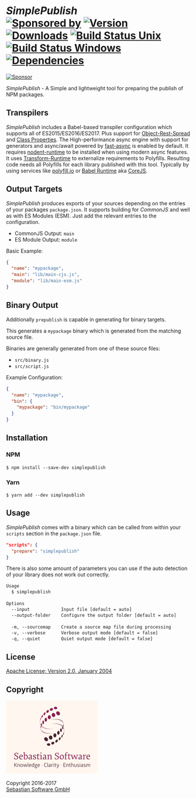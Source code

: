 # *SimplePublish* <br/>[![Sponsored by][sponsor-img]][sponsor] [![Version][npm-version-img]][npm] [![Downloads][npm-downloads-img]][npm] [![Build Status Unix][travis-img]][travis] [![Build Status Windows][appveyor-img]][appveyor] [![Dependencies][deps-img]][deps]

<a target='_blank' rel='nofollow' href='https://app.codesponsor.io/link/Nehv39FW5U4NHEn7axuGx4CE/sebastian-software/simplepublish'>  <img alt='Sponsor' width='888' height='68' src='https://app.codesponsor.io/embed/Nehv39FW5U4NHEn7axuGx4CE/sebastian-software/simplepublish.svg' /></a>

*SimplePublish* - A Simple and lightweight tool for preparing the publish of NPM packages.

[sponsor-img]: https://img.shields.io/badge/Sponsored%20by-Sebastian%20Software-692446.svg
[sponsor]: https://www.sebastian-software.de
[deps]: https://david-dm.org/sebastian-software/simplepublish
[deps-img]: https://david-dm.org/sebastian-software/simplepublish.svg
[npm]: https://www.npmjs.com/package/simplepublish
[npm-downloads-img]: https://img.shields.io/npm/dm/simplepublish.svg
[npm-version-img]: https://img.shields.io/npm/v/simplepublish.svg
[travis-img]: https://img.shields.io/travis/sebastian-software/simplepublish/master.svg?branch=master&label=unix%20build
[appveyor-img]: https://img.shields.io/appveyor/ci/swernerx/simplepublish/master.svg?label=windows%20build
[travis]: https://travis-ci.org/sebastian-software/simplepublish
[appveyor]: https://ci.appveyor.com/project/swernerx/simplepublish/branch/master


## Transpilers

*SimplePublish* includes a Babel-based transpiler configuration which supports all of ES2015/ES2016/ES2017. Plus support for [Object-Rest-Spread](https://babeljs.io/docs/plugins/transform-object-rest-spread/) and [Class Properties](https://babeljs.io/docs/plugins/transform-class-properties/). The High-performance async engine with support for generators and async/await powered by [fast-async](https://github.com/MatAtBread/fast-async) is enabled by default. It requires [nodent-runtime](https://github.com/MatAtBread/nodent-runtime) to be installed when using modern async features. It uses [Transform-Runtime](https://github.com/babel/babel/tree/master/packages/babel-plugin-transform-runtime) to externalize requirements to Polyfills. Resulting code needs all Polyfills for each library published with this tool. Typically by using services like [polyfill.io](https://qa.polyfill.io/v2/docs/) or [Babel Runtime](https://github.com/babel/babel/tree/master/packages/babel-runtime) aka [CoreJS](https://github.com/zloirock/core-js).


## Output Targets

*SimplePublish* produces exports of your sources depending on the entries of your packages `package.json`. It supports building for *CommonJS* and well as with ES Modules (ESM). Just add the relevant entries to the configuration.

- CommonJS Output: `main`
- ES Module Output: `module`

Basic Example:

```json
{
  "name": "mypackage",
  "main": "lib/main-cjs.js",
  "module": "lib/main-esm.js"
}
```


## Binary Output

Additionally `prepublish` is capable in generating for binary targets.

This generates a `mypackage` binary which is generated from the matching source file.

Binaries are generally generated from one of these source files:

- `src/binary.js`
- `src/script.js`

Example Configuration:

```json
{
  "name": "mypackage",
  "bin": {
    "mypackage": "bin/mypackage"
  }
}
```


## Installation

### NPM

```console
$ npm install --save-dev simplepublish
```

### Yarn

```console
$ yarn add --dev simplepublish
```



## Usage

*SimplePublish* comes with a binary which can be called from within your `scripts` section
in the `package.json` file.

```json
"scripts": {
  "prepare": "simplepublish"
}
```

There is also some amount of parameters you can use if the auto detection of your library does not work out correctly.

```
Usage
  $ simplepublish

Options
  --input            Input file [default = auto]
  --output-folder    Configure the output folder [default = auto]

  -m, --sourcemap    Create a source map file during processing
  -v, --verbose      Verbose output mode [default = false]
  -q, --quiet        Quiet output mode [default = false]
```


## License

[Apache License; Version 2.0, January 2004](http://www.apache.org/licenses/LICENSE-2.0)


## Copyright

<img src="assets/sebastiansoftware.png" alt="Sebastian Software GmbH Logo" width="250" height="200"/>

Copyright 2016-2017<br/>[Sebastian Software GmbH](http://www.sebastian-software.de)
